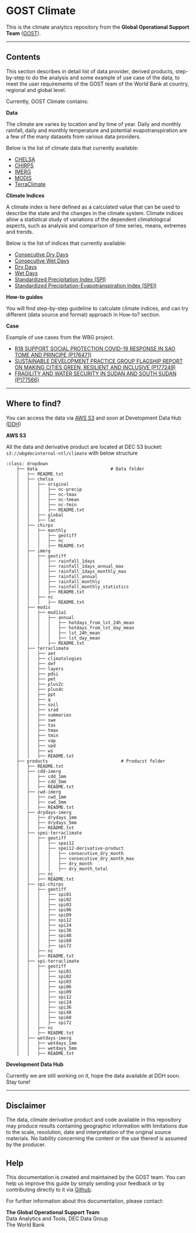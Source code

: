 # GOST Climate

This is the climate analytics repository from the **Global Operational Support Team** ([GOST](https://www.worldbank.org/en/research/brief/geospatial-operations-support-team-at-the-world-bank)).

-----

## Contents

This section describes in detail list of data provider, derived products, step-by-step to do the analysis and some example of use case of the data, to meet the user requirements of the GOST team of the World Bank at country, regional and global level. 

Currently, GOST Climate contains:

**Data**

The climate are varies by location and by time of year. Daily and monthly rainfall, daily and monthly temperature and potential evapotranspiration are a few of the many datasets from various data providers.

Below is the list of climate data that currently available:

* [CHELSA](./data/chelsa)
* [CHIRPS](./data/chirps)
* [IMERG](./data/imerg)
* [MODIS](./data/modis)
* [TerraClimate](./data/terraclimate)


**Climate Indices**

A climate index is here defined as a calculated value that can be used to describe the state and the changes in the climate system. Climate indices allow a statistical study of variations of the dependent climatological aspects, such as analysis and comparison of time series, means, extremes and trends.

Below is the list of indices that currently available:

* [Consecutive Dry Days](./indices/cdd)
* [Consecutive Wet Days](./indices/cwd)
* [Dry Days](./indices/dry)
* [Wet Days](./indices/wet)
* [Standardized Precipitation Index (SPI)](./indices/spi)
* [Standardized Precipitation-Evapotranspiration Index (SPEI)](./indices/spei)


**How-to guides**

You will find step-by-step guideline to calculate climate indices, and can try different (data source and format) approach in How-to? section.


**Case**

Example of use cases from the WBG project.

* [R18 SUPPORT SOCIAL PROTECTION COVID-19 RESPONSE IN SAO TOME AND PRINCIPE (P176471)](./case/p176471-stp)
* [SUSTAINABLE DEVELOPMENT PRACTICE GROUP FLAGSHIP REPORT ON MAKING CITIES GREEN, RESILIENT AND INCLUSIVE (P177249)](./case/p177249-sdflagship)
* [FRAGILITY AND WATER SECURITY IN SUDAN AND SOUTH SUDAN (P177566)](./case/p177566-ssd)


-----

## Where to find?

You can access the data via [AWS S3](https://aws.amazon.com/s3/) and soon at Development Data Hub ([DDH](https://datacatalog.worldbank.org/home))


**AWS S3**

All the data and derivative product are located at DEC S3 bucket: `s3://wbgdecinternal-ntl/climate` with below structure

``````{admonition} Folder structure
:class: dropdown
    ├── data                            # Data folder
    │   ├── README.txt
    │   ├── chelsa
    │   │   ├── original
    │   │   │   ├── nc-precip
    │   │   │   ├── nc-tmax
    │   │   │   ├── nc-tmean
    │   │   │   ├── nc-tmin
    │   │   │   ├── README.txt
    │   │   ├── global
    │   │   ├── lac    
    │   ├── chirps
    │   │   ├── monthly
    │   │   │   ├── geotiff
    │   │   │   ├── nc
    │   │   │   ├── README.txt
    │   ├── imerg
    │   │   ├── geotiff
    │   │   │   ├── rainfall_1days
    │   │   │   ├── rainfall_1days_annual_max
    │   │   │   ├── rainfall_1days_monthly_max
    │   │   │   ├── rainfall_annual
    │   │   │   ├── rainfall_monthly
    │   │   │   ├── rainfall_monthly_statistics
    │   │   │   ├── README.txt
    │   │   ├── nc
    │   │   │   ├── README.txt
    │   ├── modis
    │   │   ├── mod11a1
    │   │   │   ├── annual
    │   │   │   │   ├── hotdays_from_lst_24h_mean
    │   │   │   │   ├── hotdays_from_lst_day_mean
    │   │   │   │   ├── lst_24h_mean
    │   │   │   │   ├── lst_day_mean
    │   │   │   ├── README.txt
    │   ├── terraclimate
    │   │   ├── aet
    │   │   ├── climatologies
    │   │   ├── def
    │   │   ├── layers
    │   │   ├── pdsi
    │   │   ├── pet
    │   │   ├── plus2c
    │   │   ├── plus4c
    │   │   ├── ppt
    │   │   ├── q
    │   │   ├── soil
    │   │   ├── srad
    │   │   ├── summaries
    │   │   ├── swe
    │   │   ├── tas
    │   │   ├── tmax
    │   │   ├── tmin
    │   │   ├── vap
    │   │   ├── vpd
    │   │   ├── ws
    │   │   ├── README.txt
    ├── products                            # Producst folder
    │   ├── README.txt
    │   ├── cdd-imerg
    │   │   ├── cdd_1mm
    │   │   ├── cdd_5mm
    │   │   ├── README.txt
    │   ├── cwd-imerg
    │   │   ├── cwd_1mm
    │   │   ├── cwd_5mm
    │   │   ├── README.txt
    │   ├── drydays-imerg
    │   │   ├── drydays_1mm
    │   │   ├── drydays_5mm
    │   │   ├── README.txt
    │   ├── spei-terraclimate
    │   │   ├── geotiff
    │   │   │   ├── spei12
    │   │   │   ├── spei12-derivative-product
    │   │   │   │   ├── consecutive_dry_month 
    │   │   │   │   ├── consecutive_dry_month_max
    │   │   │   │   ├── dry_month
    │   │   │   │   ├── dry_month_total
    │   │   ├── nc
    │   │   ├── README.txt
    │   ├── spi-chirps
    │   │   ├── geotiff
    │   │   │   ├── spi01
    │   │   │   ├── spi02
    │   │   │   ├── spi03
    │   │   │   ├── spi06
    │   │   │   ├── spi09
    │   │   │   ├── spi12
    │   │   │   ├── spi24
    │   │   │   ├── spi36
    │   │   │   ├── spi48
    │   │   │   ├── spi60
    │   │   │   ├── spi72
    │   │   ├── nc
    │   │   ├── README.txt
    │   ├── spi-terraclimate
    │   │   ├── geotiff
    │   │   │   ├── spi01
    │   │   │   ├── spi02
    │   │   │   ├── spi03
    │   │   │   ├── spi06
    │   │   │   ├── spi09
    │   │   │   ├── spi12
    │   │   │   ├── spi24
    │   │   │   ├── spi36
    │   │   │   ├── spi48
    │   │   │   ├── spi60
    │   │   │   ├── spi72
    │   │   ├── nc
    │   │   ├── README.txt
    │   ├── wetdays-imerg
    │   │   ├── wetdays_1mm
    │   │   ├── wetdays_5mm
    │   │   ├── README.txt
``````

**Development Data Hub**

Currently we are still working on it, hope the data available at DDH soon. Stay tune!


-----

## Disclaimer

The data, climate derivative product and code available in this repository may produce results containing geographic information with limitations due to the scale, resolution, date and interpretation of the original source materials. No liability concerning the content or the use thereof is assumed by the producer.


## Help

This documentation is created and maintained by the GOST team. You can help us improve this guide by simply sending your feedback or by contributing directly to it via [Github](http://github.com/bennyistanto/gost-climate).

For further information about this documentation, please contact:

**The Global Operational Support Team**<br>
Data Analytics and Tools, DEC Data Group<br>
The World Bank<br>